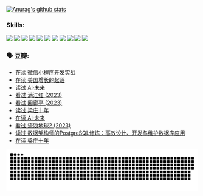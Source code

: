 
[![Anurag's github stats](https://github-readme-stats.vercel.app/api?username=w940853815)](https://github.com/anuraghazra/github-readme-stats)

### Skills:

<code><img height="32" src="https://cdn.jsdelivr.net/npm/simple-icons@v5/icons/python.svg"></code>
<code><img height="32" src="https://cdn.jsdelivr.net/npm/simple-icons@v5/icons/javascript.svg"></code>
<code><img height="32" src="https://cdn.jsdelivr.net/npm/simple-icons@v5/icons/django.svg"></code>
<code><img height="32" src="https://cdn.jsdelivr.net/npm/simple-icons@v5/icons/flask.svg"></code>
<code><img height="32" src="https://cdn.jsdelivr.net/npm/simple-icons@v5/icons/vuetify.svg"></code>
<code><img height="32" src="https://cdn.jsdelivr.net/npm/simple-icons@v5/icons/git.svg"></code>
<code><img height="32" src="https://cdn.jsdelivr.net/npm/simple-icons@v5/icons/docker.svg"></code>
<code><img height="32" src="https://cdn.jsdelivr.net/npm/simple-icons@v5/icons/postgresql.svg"></code>
<code><img height="32" src="https://cdn.jsdelivr.net/npm/simple-icons@v5/icons/elasticsearch.svg"></code>
<code><img height="32" src="https://cdn.jsdelivr.net/npm/simple-icons@v5/icons/macos.svg"></code>
<code><img height="32" src="https://cdn.jsdelivr.net/npm/simple-icons@v5/icons/linux.svg"></code>

### 🗣 豆瓣:

<!-- DOUBAN-ACTIVITIES:START -->
- [在读 微信小程序开发实战](https://www.douban.com/people/136069238/status/4230177692/?_i=84008760)
- [在读 美国增长的起落](https://www.douban.com/people/136069238/status/4220055912/?_i=84008760)
- [读过 AI·未来](https://www.douban.com/people/136069238/status/4220054171/?_i=84008760)
- [看过 满江红‎ (2023)](https://www.douban.com/people/136069238/status/4219146433/?_i=84008760)
- [看过 回廊亭‎ (2023)](https://www.douban.com/people/136069238/status/4215992758/?_i=84008760)
- [读过 梁庄十年](https://www.douban.com/people/136069238/status/4206664969/?_i=84008760)
- [在读 AI·未来](https://www.douban.com/people/136069238/status/4206653520/?_i=84008760)
- [看过 流浪地球2‎ (2023)](https://www.douban.com/people/136069238/status/4199558549/?_i=84008760)
- [读过 数据架构师的PostgreSQL修炼：高效设计、开发与维护数据库应用](https://www.douban.com/people/136069238/status/4199451104/?_i=84008760)
- [在读 梁庄十年](https://www.douban.com/people/136069238/status/4198822794/?_i=84008760)
<!-- DOUBAN-ACTIVITIES:END -->


![Snake animation](https://raw.githubusercontent.com/w940853815/w940853815/output/github-contribution-grid-snake.svg)

<!--
**w940853815/w940853815** is a ✨ _special_ ✨ repository because its `README.md` (this file) appears on your GitHub profile.

Here are some ideas to get you started:

- 🔭 I’m currently working on ...
- 🌱 I’m currently learning ...
- 👯 I’m looking to collaborate on ...
- 🤔 I’m looking for help with ...
- 💬 Ask me about ...
- 📫 How to reach me: ...
- 😄 Pronouns: ...
- ⚡ Fun fact: ...
-->
